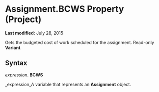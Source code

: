 
# Assignment.BCWS Property (Project)

 **Last modified:** July 28, 2015

Gets the budgeted cost of work scheduled for the assignment. Read-only  **Variant**.

## Syntax

 _expression_. **BCWS**

 _expression_A variable that represents an  **Assignment** object.

